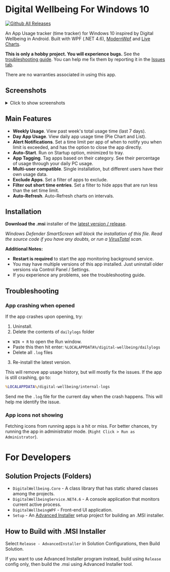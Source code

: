 # Digital Wellbeing For Windows 10
[![Github All Releases](https://img.shields.io/github/downloads/christiankyle-ching/DigitalWellbeingForWindows/total.svg)](https://github.com/christiankyle-ching/DigitalWellbeingForWindows/releases)

An App Usage tracker (time tracker) for Windows 10 inspired by Digital Wellbeing in Android. Built with WPF (.NET 4.6), [ModernWpf](https://github.com/Kinnara/ModernWpf) and [Live Charts](https://lvcharts.net/).

**This is only a hobby project. You will experience bugs.** See the [troubleshooting guide](#troubleshooting).
You can help me fix them by reporting it in the [Issues tab](https://github.com/christiankyle-ching/DigitalWellbeingForWindows/issues/new).

There are no warranties associated in using this app.

## Screenshots
<details>
  <summary>Click to show screenshots</summary>

  ### Light Mode
  
  ![image](https://user-images.githubusercontent.com/57316283/155919727-c0801c34-12bb-47ea-860e-eab5dfb3cc48.png)

  ### Dark Mode
  ![image](https://user-images.githubusercontent.com/57316283/155919747-6ab542e5-27ef-4704-84be-6eee82442c48.png)

  ### Settings
  ![image](https://user-images.githubusercontent.com/57316283/155935910-0e63014f-7d7d-44e3-acdb-bff46f7d6ed9.png)
  
</details>

## Main Features
- **Weekly Usage**. View past week's total usage time (last 7 days).
- **Day App Usage**. View daily app usage time (Pie Chart and List).
- **Alert Notifications**. Set a time limit per app of when to notify you when limit is exceeded, and has the option to close the app directly.
- **Auto-Start**. Run on Startup option, minimized to tray.
- **App Tagging**. Tag apps based on their category. See their percentage of usage through your daily PC usage.
- **Multi-user compatible**. Single installation, but different users have their own usage data.
- **Exclude Apps**. Set a filter of apps to exclude.
- **Filter out short time entries**. Set a filter to hide apps that are run less than the set time limit.
- **Auto-Refresh**. Auto-Refresh charts on intervals.

## Installation
**Download the .msi** installer of the [latest version / release](https://github.com/christiankyle-ching/DigitalWellbeingForWindows/releases/latest).

_Windows Defender SmartScreen will block the installation of this file. Read the source code if you have any doubts, or run a [VirusTotal](https://www.virustotal.com/) scan._

**Additional Notes:**
- **Restart is required** to start the app monitoring background service.
- You may have multiple versions of this app installed. Just uninstall older versions via Control Panel / Settings.
- If you experience any problems, see the troubleshooting guide.

## Troubleshooting

### App crashing when opened
If the app crashes upon opening, try:
1. Uninstall.
2. Delete the contents of `dailylogs` folder
  - `WIN + R` to open the Run window.
  - Paste this then hit enter: `%LOCALAPPDATA%/digital-wellbeing/dailylogs`
  - Delete all `.log` files
3. Re-install the latest version.

This will remove app usage history, but will mostly fix the issues. If the app is still crashing, go to: 
```bat
%LOCALAPPDATA%/digital-wellbeing/internal-logs
```
Send me the `.log` file for the current day when the crash happens. This will help me identify the issue.

### App icons not showing
Fetching icons from running apps is a hit or miss. For better chances, try running the app in administrator mode. (`Right Click > Run as Administrator`).

# For Developers

## Solution Projects (Folders)
- `DigitalWellbeing.Core` - A class library that has static shared classes among the projects.
- `DigitalWellbeingService.NET4.6` - A console application that monitors current active process.
- `DigitalWellbeingWPF` - Front-end UI application.
- `Setup` - An [Advanced Installer](https://www.advancedinstaller.com/) setup project for building an .MSI installer.

## How to Build with .MSI Installer
Select `Release - AdvancedInstaller` in Solution Configurations, then Build Solution.

If you want to use Advanced Installer program instead, build using `Release` config only, then build the .msi using Advanced Installer tool.
